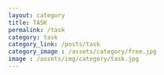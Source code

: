 ```yaml
---
layout: category
title: TASK
permalink: /task
category: task
category_link: /posts/task
category_image : /assets/category/free.jpg
image : /assets/img/category/task.jpg
--- 
```

